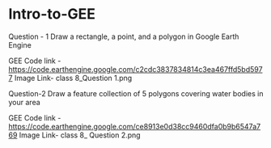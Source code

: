 # Intro-to-GEE

Question - 1
Draw a rectangle, a point, and a polygon in Google Earth Engine

GEE Code link -https://code.earthengine.google.com/c2cdc3837834814c3ea467ffd5bd5977
Image Link- class 8_Question 1.png

Question-2
Draw a feature collection of 5 polygons covering water bodies in your area

GEE Code link -https://code.earthengine.google.com/ce8913e0d38cc9460dfa0b9b6547a769
Image Link- class 8_ Question 2.png
